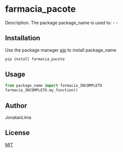 # farmacia_pacote

Description. 
The package package_name is used to:
	- 
	-

## Installation

Use the package manager [pip](https://pip.pypa.io/en/stable/) to install package_name

```bash
pip install farmacia_pacote
```

## Usage

```python
from package_name import farmacia_INCOMPLETO
farmacia_INCOMPLETO.my_function()
```

## Author
JonatanLima

## License
[MIT](https://choosealicense.com/licenses/mit/)